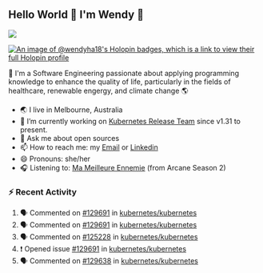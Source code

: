 ## Hello World 👋 I'm Wendy 🧃 
![](https://komarev.com/ghpvc/?username=wendy-ha18)

[![An image of @wendyha18's Holopin badges, which is a link to view their full Holopin profile](https://holopin.me/wendyha18)](https://holopin.io/@wendyha18)

🌱 I'm a Software Engineering passionate about applying programming knowledge to enhance the quality of life, particularly in the fields of healthcare, renewable engergy, and climate change 🌎

- 🌏 I live in Melbourne, Australia
- 🔭 I’m currently working on [Kubernetes Release Team](https://github.com/kubernetes/sig-release/tree/master) since v1.31 to present.
- 💬 Ask me about open sources
- 📫 How to reach me: my [Email](mailto:wendyha.sut@gmail.com) or [Linkedin](https://www.linkedin.com/in/wendyha-sut/)
- 😄 Pronouns: she/her
- 🎧 Listening to: [Ma Meilleure Ennemie](https://www.youtube.com/watch?v=1F3OGIFnW1k) (from Arcane Season 2)

### :zap: Recent Activity

<!--START_SECTION:activity-->
1. 🗣 Commented on [#129691](https://github.com/kubernetes/kubernetes/issues/129691#issuecomment-2598424072) in [kubernetes/kubernetes](https://github.com/kubernetes/kubernetes)
2. 🗣 Commented on [#129691](https://github.com/kubernetes/kubernetes/issues/129691#issuecomment-2598421894) in [kubernetes/kubernetes](https://github.com/kubernetes/kubernetes)
3. 🗣 Commented on [#125228](https://github.com/kubernetes/kubernetes/issues/125228#issuecomment-2598420192) in [kubernetes/kubernetes](https://github.com/kubernetes/kubernetes)
4. ❗ Opened issue [#129691](https://github.com/kubernetes/kubernetes/issues/129691) in [kubernetes/kubernetes](https://github.com/kubernetes/kubernetes)
5. 🗣 Commented on [#129638](https://github.com/kubernetes/kubernetes/issues/129638#issuecomment-2592434520) in [kubernetes/kubernetes](https://github.com/kubernetes/kubernetes)
<!--END_SECTION:activity-->
